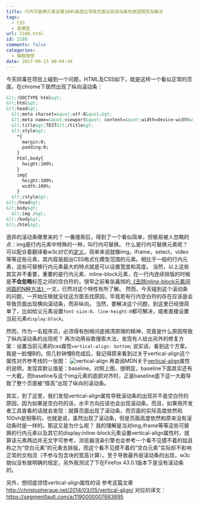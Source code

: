 ```yaml
---
title: 行内可替换元素设置100%高度后导致页面出现滚动条的原因探究及解决
tags:
  - CSS
  - 盒模型
url: 2188.html
id: 2188
comments: false
categories:
  - 编程随想
date: 2017-09-13 00:04:49
---
```


今天同事在项目上碰到一个问题，HTML及CSS如下，就是这样一个看似正常的页面，在chrome下居然出现了纵向滚动条：
```html
&lt;!DOCTYPE html&gt;
&lt;html&gt;
&lt;head&gt;
  &lt;meta charset=&quot;utf-8&quot;&gt;
  &lt;meta name=&quot;viewport&quot; content=&quot;width=device-width&quot;&gt;
  &lt;title&gt;TEST&lt;/title&gt;
  &lt;style&gt;
    *{
      margin:0;
      padding:0;
    }
    html,body{
      height:100%;
    }
    img{
      height:100%;
      width:100%;
    }
  &lt;/style&gt;
&lt;/head&gt;
&lt;body&gt;
  &lt;img /&gt;
&lt;/body&gt;
&lt;/html&gt;
```

诡异的滚动条哪里来的？
一番搜索后，得到了一个看似简单，但极易被人忽略的点：img是行内元素中特殊的一种，叫行内可替换。
什么是行内可替换元素呢？可以配合着翻译看w3c对它的[定义](https://www.w3.org/TR/CSS21/conform.html#replaced-element)，简单来说就像img，iframe，select，video等等这些元素，其内容是超出CSS格式化模型范围的元素。相比于一般的行内元素，这些可替换行内元素最大的特点就是可以设置宽度和高度。
当然，以上这些其实并不重要，重要的是行内元素、inline-block元素，在一行内连续排版的时候是**不会忽略**标签之间的空白符的，很早之前看张鑫旭的[《去除inline-block元素间间距的N种方法》](http://www.zhangxinxu.com/wordpress/2012/04/inline-block-space-remove-%E5%8E%BB%E9%99%A4%E9%97%B4%E8%B7%9D/)一文，已然对这个特性有所了解。
然而，今天碰到这个滚动条的问题，一开始压根就没往这方面去找原因，毕竟若有行内空白符的存在应该是会导致页面出现横向滚动条，而非纵向。
当然，要解决这个问题，到这里已经很简单了，比如给父元素设置`font-size:0`、`line-height:0`都可解决，或者直接设置当前元素`display:block`。

然而，作为一名程序员，必须得有刨根问底搞清原理的精神，究竟是什么原因导致了纵向滚动条的出现呢？
再次动用谷歌搜索大法，发现有人给出另外的修复方案：设置当前元素的css属性`vertical-align: bottom`;
说实话，看到这个方案，我是一脸懵B的。但几秒钟懵B完成后，我记得原来看到过关于vertical-align这个属性对齐参考线的一张图：
![vertical-align](http://ww3.sinaimg.cn/large/0060lm7Tly1fjh7m85d53j31080gzwin.jpg)
再查阅MDN关于[vertical-align](https://developer.mozilla.org/en-US/docs/Web/CSS/vertical-align)属性的说明，发现其默认值是：baseline。对照上图，很明显，baseline下面其实还有一大截，而baseline与这个img元素的底部对齐时，正是baseline底下这一大截导致了整个页面被“撑高”出现了纵向的滚动条。

其实，到了这里，我们发现vertical-align属性导致滚动条的出现并不是空白符的原因，因为如果是空白符的话，水平方向应该也会出现滚动条。而且，如果用开发者工具查看的话就会发现：就算页面出现了滚动条，而页面的实际高度依然和100vh是相等的，也就是说，虽然出现了滚动条，但是页面高度依然和原来没有滚动条时是一样的。那这又是为什么呢？ 我的理解是当对img,iframe等等这些可替换的行内元素以及其它的display:inline-block元素设置vertical-align属性时，就算该元素两边并无文字可参考，浏览器渲染引擎也会参考一个看不见摸不着的姑且称之为“空白元素”的元素去排版，而这个看不见摸不着的“空白元素”实际却不影响正常的文档流（不参与包含块的宽高计算）。至于导致最外层滚动条的出现，w3c貌似没有做明确的规定，另外我测试了下在Firefox 43.0.1版本下是没有滚动条的。

另外，想彻底领悟vertical-align属性的话
参考这篇文章 http://christopheraue.net/2014/03/05/vertical-align/
对应的译文：https://segmentfault.com/a/1190000007663895